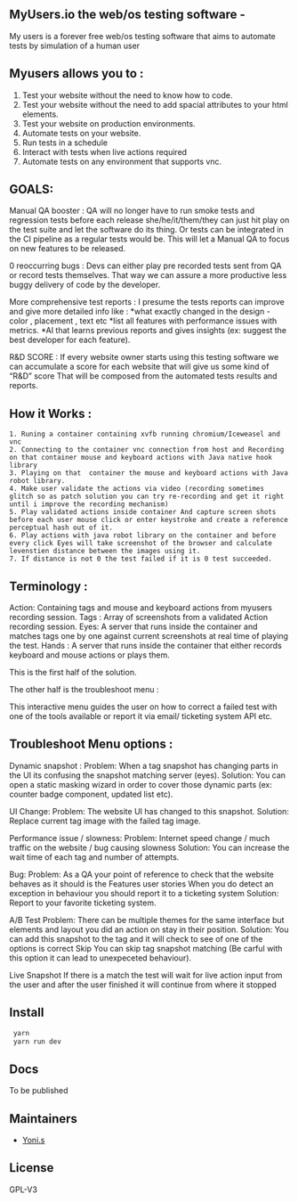 ## MyUsers.io the web/os testing software -
  My users is a forever free web/os testing software that aims to automate tests by simulation of a human user


## Myusers allows you to :

1. Test your website without the need to know how to code.
2. Test your website without the need to add spacial attributes to your html elements.
3. Test your website on production environments.
4. Automate tests on your website.
5. Run tests in a schedule 
6. Interact with tests when live actions required 
7. Automate tests on any environment that supports vnc. 

## GOALS:

Manual QA booster : 
QA will no longer have to run smoke tests and regression tests before each release she/he/it/them/they can just hit play on the test suite and let the software do its thing.
Or tests can be integrated in the CI pipeline as a regular tests would be.
This will let a Manual QA to focus on new features to be released.


0 reoccurring bugs :
Devs can either play pre recorded tests sent from QA or record tests themselves.
That way we can assure a more productive less buggy delivery of code by the developer.

More comprehensive test reports :
I presume the tests reports can improve and give more detailed info like :
 *what exactly changed in the design - color , placement , text etc
 *list all features with performance issues with metrics.
 *AI that learns previous reports and gives insights (ex: suggest the best developer for each feature).

R&D SCORE :
 If every website owner starts using this testing software we can accumulate a score for each website that will give us some kind of “R&D” score 
 That will be composed from the automated tests results and reports.


## How it Works :

    1. Runing a container containing xvfb running chromium/Iceweasel and vnc
    2. Connecting to the container vnc connection from host and Recording on that container mouse and keyboard actions with Java native hook library 
    3. Playing on that  container the mouse and keyboard actions with Java robot library.
    4. Make user validate the actions via video (recording sometimes glitch so as patch solution you can try re-recording and get it right until i improve the recording mechanism)
    5. Play validated actions inside container And capture screen shots before each user mouse click or enter keystroke and create a reference perceptual hash out of it.
    6. Play actions with java robot library on the container and before every click Eyes will take screenshot of the browser and calculate levenstien distance between the images using it.
    7. If distance is not 0 the test failed if it is 0 test succeeded.

## Terminology :
  Action:  Containing tags and mouse and keyboard actions from myusers recording session.
  Tags : Array of screenshots from a validated Action recording session.
  Eyes: A server that runs inside the container and matches tags one by one against current screenshots at real time of playing the test.
  Hands : A server that runs inside the container that either records keyboard and mouse actions or plays them.


This is the first half of the solution.

The other half is the troubleshoot menu : 

This interactive menu guides the user on how to correct a failed test with one of the tools available or report it via email/ ticketing system API etc. 

## Troubleshoot Menu  options : 

Dynamic snapshot : 
            Problem: When a tag snapshot has changing parts in the UI its confusing the snapshot matching server (eyes).
            Solution: You can open a static masking wizard in order to cover those dynamic parts (ex:  counter badge component, updated list etc).
               
UI Change: 
         Problem: The website UI has changed to this snapshot.
         Solution: Replace current tag image with the failed tag image.

Performance issue / slowness:
               Problem: Internet speed change / much traffic on the website / bug causing slowness
               Solution:  You can increase the wait time of each tag and number of attempts.

Bug:
    Problem: As a QA your point of reference to check that the website behaves as it should is the Features user stories
    When you do detect an exception in behaviour you should report it to a ticketing system
    Solution: Report to your favorite ticketing system.

A/B Test
        Problem: There can be multiple themes for the same interface but elements and layout you did an action on stay in their position.
        Solution: You can add this snapshot to the tag and it will check to see of one of the options is correct
Skip
        You can skip tag snapshot matching (Be carful with this option it can lead to unexpeceted behaviour). 

Live Snapshot
         If there is a match the test will wait for live action input from the user and after the user finished it will continue from where it stopped


## Install

```bash
 yarn 
 yarn run dev
```
## Docs

To be published

## Maintainers

- [Yoni.s](https://github.com/yonischeyer1)

## License

GPL-V3 



















